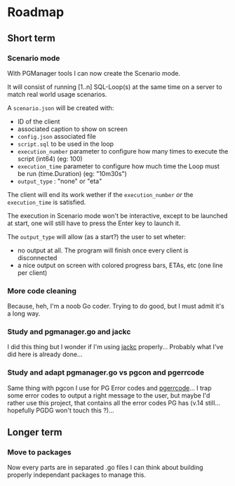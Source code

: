 # Roadmap

## Short term

### Scenario mode

With PGManager tools I can now create the Scenario mode.

It will consist of running [1..n] SQL-Loop(s) at the same time on a server to
match real world usage scenarios.

A `scenario.json` will be created with:
  - ID of the client
  - associated caption to show on screen 
  - `config.json` associated file
  - `script.sql` to be used in the loop
  - `execution_number` parameter to configure how many times to execute the
    script (int64) (eg: 100)
  - `execution_time` parameter to configure how much time the Loop must be 
    run (time.Duration) (eg: "10m30s")
  - `output_type` : "none" or "eta"

The client will end its work wether if the `execution_number` *or* the
`execution_time` is satisfied. 

The execution in Scenario mode won't be interactive, except to be launched at
start, one will still have to press the Enter key to launch it.

The `output_type` will allow (as a start?) the user to set wheter: 
  - no output at all. The program will finish once every client is
    disconnected
  - a nice output on screen with colored progress bars, ETAs, etc (one line
    per client)

### More code cleaning

Because, heh, I'm a noob Go coder. Trying to do good, but I must admit it's a
long way.

### Study and pgmanager.go and jackc

I did this thing but I wonder if I'm using
[jackc](https://github.com/jackc/pgerrcode) properly... Probably what I've did
here is already done...

### Study and adapt pgmanager.go vs pgcon and pgerrcode

Same thing with pgcon I use for PG Error codes and
[pgerrcode](https://github.com/jackc/pgerrcode)... I trap some error codes to
output a right message to the user, but maybe I'd rather use this project,
that contains all the error codes PG has (v.14 still... hopefully PGDG won't
touch this ?)...

## Longer term

### Move to packages

Now every parts are in separated .go files I can think about building properly
independant packages to manage this. 
